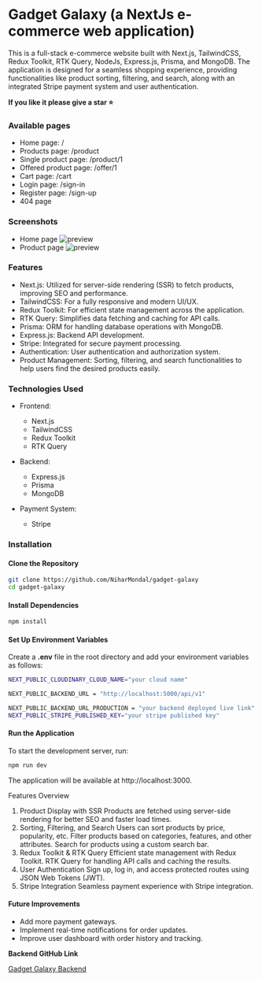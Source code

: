 # Gadget Galaxy (a NextJs e-commerce web application)
This is a full-stack e-commerce website built with Next.js, TailwindCSS, Redux Toolkit, RTK Query, NodeJs, Express.js, Prisma, and MongoDB. The application is designed for a seamless shopping experience, providing functionalities like product sorting, filtering, and search, along with an integrated Stripe payment system and user authentication.

**If you like it please give a star ⭐**    

### Available pages
* Home page: /
* Products page: /product
* Single product page: /product/1
* Offered product page: /offer/1
* Cart page: /cart
* Login page: /sign-in
* Register page: /sign-up
* 404 page

### Screenshots
* Home page
![preview](public/preview/screencapture-gadget-galaxy.png)
* Product page
![preview](public/preview/screencapture-gadget-galaxy-product.png)

### Features
* Next.js: Utilized for server-side rendering (SSR) to fetch products, improving SEO and performance.
* TailwindCSS: For a fully responsive and modern UI/UX.
* Redux Toolkit: For efficient state management across the application.
* RTK Query: Simplifies data fetching and caching for API calls.
* Prisma: ORM for handling database operations with MongoDB.
* Express.js: Backend API development.
* Stripe: Integrated for secure payment processing.
* Authentication: User authentication and authorization system.
* Product Management: Sorting, filtering, and search functionalities to help users find the desired products easily.
### Technologies Used
* Frontend:
  * Next.js
  * TailwindCSS
  * Redux Toolkit
  * RTK Query

* Backend:
  * Express.js
  * Prisma
  * MongoDB
  
* Payment System:
  * Stripe
### Installation
#### Clone the Repository
```bash
git clone https://github.com/NiharMondal/gadget-galaxy
cd gadget-galaxy
```
#### Install Dependencies
```bash
npm install
```
#### Set Up Environment Variables
Create a __.env__ file in the root directory and add your environment variables as follows:

```bash
NEXT_PUBLIC_CLOUDINARY_CLOUD_NAME="your cloud name"

NEXT_PUBLIC_BACKEND_URL = "http://localhost:5000/api/v1"

NEXT_PUBLIC_BACKEND_URL_PRODUCTION = "your backend deployed live link"
NEXT_PUBLIC_STRIPE_PUBLISHED_KEY="your stripe published key"
```
#### Run the Application
To start the development server, run:

```bash
npm run dev
```
The application will be available at http://localhost:3000.

Features Overview
1. Product Display with SSR
Products are fetched using server-side rendering for better SEO and faster load times.
2. Sorting, Filtering, and Search
Users can sort products by price, popularity, etc.
Filter products based on categories, features, and other attributes.
Search for products using a custom search bar.
3. Redux Toolkit & RTK Query
Efficient state management with Redux Toolkit.
RTK Query for handling API calls and caching the results.
4. User Authentication
Sign up, log in, and access protected routes using JSON Web Tokens (JWT).
5. Stripe Integration
Seamless payment experience with Stripe integration.

#### Future Improvements
* Add more payment gateways.
* Implement real-time notifications for order updates.
* Improve user dashboard with order history and tracking.


**Backend GitHub Link**   

[Gadget Galaxy Backend](https://github.com/NiharMondal/gadget-galaxy-backend)